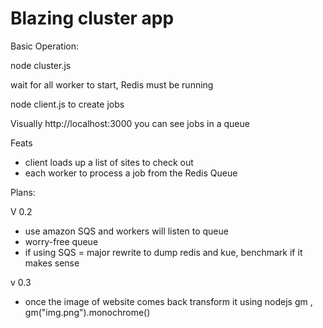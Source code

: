 # Blazing cluster app

Basic Operation:

node cluster.js 

wait for all worker to start, Redis must be running

node client.js to create jobs 

Visually http://localhost:3000 you can see jobs in a queue 


Feats
 
 - client loads up a list of sites to check out
 - each worker to process a job from the Redis Queue
 

 Plans:


V 0.2 

- use amazon SQS and workers will listen to queue
- worry-free queue
- if using SQS = major rewrite to dump redis and kue, benchmark if it makes sense


v 0.3 

- once the image of  website comes back transform it using nodejs gm , gm("img.png").monochrome()

